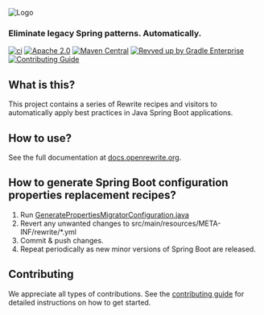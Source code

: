 ![Logo](https://github.com/openrewrite/rewrite/raw/main/doc/logo-oss.png)
### Eliminate legacy Spring patterns. Automatically.

[![ci](https://github.com/openrewrite/rewrite-spring/actions/workflows/ci.yml/badge.svg)](https://github.com/openrewrite/rewrite-spring/actions/workflows/ci.yml)
[![Apache 2.0](https://img.shields.io/github/license/openrewrite/rewrite-spring.svg)](https://www.apache.org/licenses/LICENSE-2.0)
[![Maven Central](https://img.shields.io/maven-central/v/org.openrewrite.recipe/rewrite-spring.svg)](https://mvnrepository.com/artifact/org.openrewrite.recipe/rewrite-spring)
[![Revved up by Gradle Enterprise](https://img.shields.io/badge/Revved%20up%20by-Gradle%20Enterprise-06A0CE?logo=Gradle&labelColor=02303A)](https://ge.openrewrite.org/scans)
[![Contributing Guide](https://img.shields.io/badge/Contributing-Guide-informational)](https://github.com/openrewrite/.github/blob/main/CONTRIBUTING.md)

## What is this?

This project contains a series of Rewrite recipes and visitors to automatically apply best practices in Java Spring Boot applications.

## How to use?

See the full documentation at [docs.openrewrite.org](https://docs.openrewrite.org/).

## How to generate Spring Boot configuration properties replacement recipes?

1. Run [GeneratePropertiesMigratorConfiguration.java](src/test/java/org/openrewrite/java/spring/internal/GeneratePropertiesMigratorConfiguration.java)
2. Revert any unwanted changes to src/main/resources/META-INF/rewrite/*.yml
3. Commit & push changes.
4. Repeat periodically as new minor versions of Spring Boot are released.

## Contributing

We appreciate all types of contributions. See the [contributing guide](https://github.com/openrewrite/.github/blob/main/CONTRIBUTING.md) for detailed instructions on how to get started.
